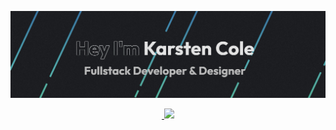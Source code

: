 <p align="center">
  <a href="https://karstencole.github.io/personal-website-v2/">
    <img src="/Banner.jpeg">
  </a>
</p>
<div align="center">
  <a href="https://www.linkedin.com/in/karsten-cole/" target="_blank">
        <img
          draggable="false"
          className="scale-[.65]"
          src="assets/linkedin.png"
          alt=""
        />
      </a>
      <a href="https://github.com/KarstenCole" target="_blank">
        <img
          draggable="false"
          className="scale-[.65]"
          src="assets/github.png"
        />
    </a>
</div>
<!--
**KarstenCole/KarstenCole** is a ✨ _special_ ✨ repository because its `README.md` (this file) appears on your GitHub profile.
-->
